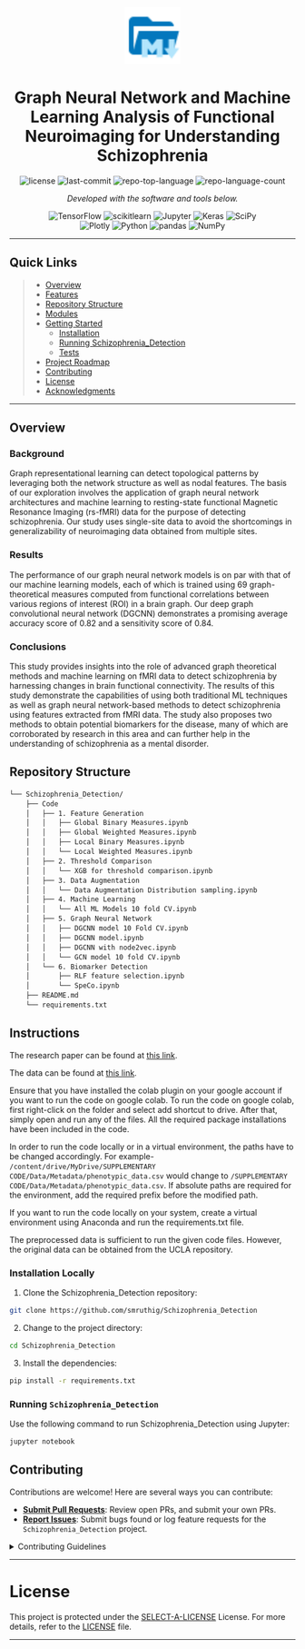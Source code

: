 <p align="center">
  <img src="https://raw.githubusercontent.com/PKief/vscode-material-icon-theme/ec559a9f6bfd399b82bb44393651661b08aaf7ba/icons/folder-markdown-open.svg" width="100" />
</p>
<p align="center">
    <h1 align="center">Graph Neural Network and Machine Learning Analysis of Functional Neuroimaging for Understanding Schizophrenia</h1>
</p>
<p align="center">
	<img src="https://img.shields.io/github/license/smruthig/Schizophrenia_Detection?style=flat&color=0080ff" alt="license">
	<img src="https://img.shields.io/github/last-commit/smruthig/Schizophrenia_Detection?style=flat&logo=git&logoColor=white&color=0080ff" alt="last-commit">
	<img src="https://img.shields.io/github/languages/top/smruthig/Schizophrenia_Detection?style=flat&color=0080ff" alt="repo-top-language">
	<img src="https://img.shields.io/github/languages/count/smruthig/Schizophrenia_Detection?style=flat&color=0080ff" alt="repo-language-count">
<p>
<p align="center">
		<em>Developed with the software and tools below.</em>
</p>
<p align="center">
	<img src="https://img.shields.io/badge/TensorFlow-FF6F00.svg?style=flat&logo=TensorFlow&logoColor=white" alt="TensorFlow">
	<img src="https://img.shields.io/badge/scikitlearn-F7931E.svg?style=flat&logo=scikit-learn&logoColor=white" alt="scikitlearn">
	<img src="https://img.shields.io/badge/Jupyter-F37626.svg?style=flat&logo=Jupyter&logoColor=white" alt="Jupyter">
	<img src="https://img.shields.io/badge/Keras-D00000.svg?style=flat&logo=Keras&logoColor=white" alt="Keras">
	<img src="https://img.shields.io/badge/SciPy-8CAAE6.svg?style=flat&logo=SciPy&logoColor=white" alt="SciPy">
	<br>
	<img src="https://img.shields.io/badge/Plotly-3F4F75.svg?style=flat&logo=Plotly&logoColor=white" alt="Plotly">
	<img src="https://img.shields.io/badge/Python-3776AB.svg?style=flat&logo=Python&logoColor=white" alt="Python">
	<img src="https://img.shields.io/badge/pandas-150458.svg?style=flat&logo=pandas&logoColor=white" alt="pandas">
	<img src="https://img.shields.io/badge/NumPy-013243.svg?style=flat&logo=NumPy&logoColor=white" alt="NumPy">
</p>
<hr>

##  Quick Links

> - [ Overview](#-overview)
> - [ Features](#-features)
> - [ Repository Structure](#-repository-structure)
> - [ Modules](#-modules)
> - [ Getting Started](#-getting-started)
>   - [ Installation](#-installation)
>   - [Running Schizophrenia_Detection](#-running-Schizophrenia_Detection)
>   - [ Tests](#-tests)
> - [ Project Roadmap](#-project-roadmap)
> - [ Contributing](#-contributing)
> - [ License](#-license)
> - [ Acknowledgments](#-acknowledgments)

---

## Overview
### Background
Graph representational learning can detect topological patterns by leveraging both the network structure as well as nodal features. The basis of our exploration involves the application of graph neural network architectures and machine learning to resting-state functional Magnetic Resonance Imaging (rs-fMRI) data for the purpose of detecting schizophrenia. Our study uses single-site data to avoid the shortcomings in generalizability of neuroimaging data obtained from multiple sites.

### Results
The performance of our graph neural network models is on par with that of our machine learning models, each of which is trained using 69 graph-theoretical measures computed from functional correlations between various regions of interest (ROI) in a brain graph. Our deep graph convolutional neural network (DGCNN) demonstrates a promising average accuracy score of 0.82 and a sensitivity score of 0.84.

### Conclusions
This study provides insights into the role of advanced graph theoretical methods and machine learning on fMRI data to detect schizophrenia by harnessing changes in brain functional connectivity. The results of this study demonstrate the capabilities of using both traditional ML techniques as well as graph neural network-based methods to detect schizophrenia using features extracted from fMRI data. The study also proposes two methods to obtain potential biomarkers for the disease, many of which are corroborated by research in this area and can further help in the understanding of schizophrenia as a mental disorder.

##  Repository Structure

```sh
└── Schizophrenia_Detection/
    ├── Code
    │   ├── 1. Feature Generation
    │   │   ├── Global Binary Measures.ipynb
    │   │   ├── Global Weighted Measures.ipynb
    │   │   ├── Local Binary Measures.ipynb
    │   │   └── Local Weighted Measures.ipynb
    │   ├── 2. Threshold Comparison
    │   │   └── XGB for threshold comparison.ipynb
    │   ├── 3. Data Augmentation
    │   │   └── Data Augmentation Distribution sampling.ipynb
    │   ├── 4. Machine Learning
    │   │   └── All ML Models 10 fold CV.ipynb
    │   ├── 5. Graph Neural Network
    │   │   ├── DGCNN model 10 Fold CV.ipynb
    │   │   ├── DGCNN model.ipynb
    │   │   ├── DGCNN with node2vec.ipynb
    │   │   └── GCN model 10 fold CV.ipynb
    │   └── 6. Biomarker Detection
    │       ├── RLF feature selection.ipynb
    │       └── SpeCo.ipynb
    ├── README.md
    └── requirements.txt
```

## Instructions

The research paper can be found at [this link](https://link.springer.com/article/10.1186/s12868-023-00841-0).  
  
The data can be found at [this link](https://drive.google.com/drive/folders/1gNZOscYTzWxbGBtgI3Au3NiWDWOYHUpK).  
  
Ensure that you have installed the colab plugin on your google account if you want to run the code on google colab. To run the code on google colab, first right-click on the folder and select add shortcut to drive. After that, simply open and run any of the files. All the required package installations have been included in the code.

In order to run the code locally or in a virtual environment, the paths have to be changed accordingly. For example- `/content/drive/MyDrive/SUPPLEMENTARY CODE/Data/Metadata/phenotypic_data.csv` would change to `/SUPPLEMENTARY CODE/Data/Metadata/phenotypic_data.csv`. If absolute paths are required for the environment, add the required prefix before the modified path.

If you want to run the code locally on your system, create a virtual environment using Anaconda and run the requirements.txt file.

The preprocessed data is sufficient to run the given code files. However, the original data can be obtained from the UCLA repository.

###  Installation Locally

1. Clone the Schizophrenia_Detection repository:

```sh
git clone https://github.com/smruthig/Schizophrenia_Detection
```

2. Change to the project directory:

```sh
cd Schizophrenia_Detection
```

3. Install the dependencies:

```sh
pip install -r requirements.txt
```

###  Running `Schizophrenia_Detection`

Use the following command to run Schizophrenia_Detection using Jupyter:

```sh
jupyter notebook
```

##  Contributing

Contributions are welcome! Here are several ways you can contribute:

- **[Submit Pull Requests](https://github.com/smruthig/Schizophrenia_Detection/blob/main/CONTRIBUTING.md)**: Review open PRs, and submit your own PRs.
- **[Report Issues](https://github.com/smruthig/Schizophrenia_Detection/issues)**: Submit bugs found or log feature requests for the `Schizophrenia_Detection` project.

<details closed>
    <summary>Contributing Guidelines</summary>

1. **Fork the Repository**: Start by forking the project repository to your github account.
2. **Clone Locally**: Clone the forked repository to your local machine using a git client.
   ```sh
   git clone https://github.com/smruthig/Schizophrenia_Detection
   ```
3. **Create a New Branch**: Always work on a new branch, giving it a descriptive name.
   ```sh
   git checkout -b new-feature-x
   ```
4. **Make Your Changes**: Develop and test your changes locally.
5. **Commit Your Changes**: Commit with a clear message describing your updates.
   ```sh
   git commit -m 'Implemented new feature x.'
   ```
6. **Push to GitHub**: Push the changes to your forked repository.
   ```sh
   git push origin new-feature-x
   ```
7. **Submit a Pull Request**: Create a PR against the original project repository. Clearly describe the changes and their motivations.

Once your PR is reviewed and approved, it will be merged into the main branch.

</details>

---

#  License

This project is protected under the [SELECT-A-LICENSE](https://choosealicense.com/licenses) License. For more details, refer to the [LICENSE](https://choosealicense.com/licenses/) file.

---

